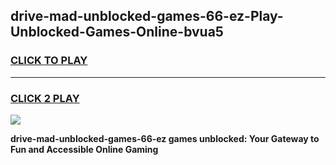 
## drive-mad-unblocked-games-66-ez-Play-Unblocked-Games-Online-bvua5
<h3>
<a href="https://premium76.site?title=drive-mad-unblocked-games-66-ez&ref=25A">CLICK TO PLAY</a></h3>
<hr>

<h3>
<a href="https://premium76.site?title=drive-mad-unblocked-games-66-ez&ref=25A">CLICK 2 PLAY</a>
  
</h3>

<a href="https://premium76.site?title=drive-mad-unblocked-games-66-ez&ref=25A"><img src="https://clearcache.store/games.png"></a>


**drive-mad-unblocked-games-66-ez games unblocked: Your Gateway to Fun and Accessible Online Gaming**
